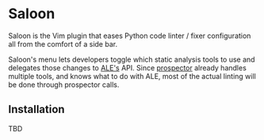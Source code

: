 # Saloon

Saloon is the Vim plugin that eases Python code linter / fixer configuration all from the comfort of a side bar.

Saloon's menu lets developers toggle which static analysis tools to use and delegates those changes to [ALE's](https://github.com/dense-analysis/ale) API.
Since [prospector](http://prospector.landscape.io/en/master/) already handles multiple tools, and knows what to do with ALE, most of the actual linting will be done through prospector calls.

## Installation
TBD

